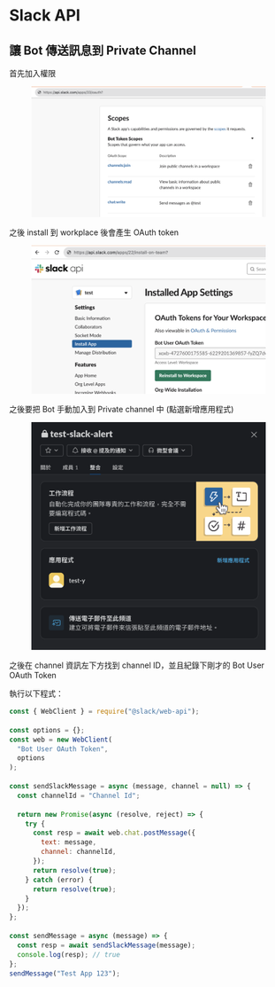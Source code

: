 # Slack API

## 讓 Bot 傳送訊息到 Private Channel

首先加入權限

<figure><img src=".gitbook/assets/截圖 2023-11-18 下午6.46.15.png" alt=""><figcaption></figcaption></figure>

之後 install 到 workplace 後會產生 OAuth token

<figure><img src=".gitbook/assets/截圖 2023-11-18 下午6.47.08.png" alt=""><figcaption></figcaption></figure>

之後要把 Bot 手動加入到 Private channel 中 (點選新增應用程式)

<figure><img src=".gitbook/assets/截圖 2023-11-18 下午6.41.49.png" alt=""><figcaption></figcaption></figure>

之後在 channel 資訊左下方找到 channel ID，並且紀錄下剛才的 Bot User OAuth Token

執行以下程式：

```javascript
const { WebClient } = require("@slack/web-api");

const options = {};
const web = new WebClient(
  "Bot User OAuth Token",
  options
);

const sendSlackMessage = async (message, channel = null) => {
  const channelId = "Channel Id";

  return new Promise(async (resolve, reject) => {
    try {
      const resp = await web.chat.postMessage({
        text: message,
        channel: channelId,
      });
      return resolve(true);
    } catch (error) {
      return resolve(true);
    }
  });
};

const sendMessage = async (message) => {
  const resp = await sendSlackMessage(message);
  console.log(resp); // true
};
sendMessage("Test App 123");
```
